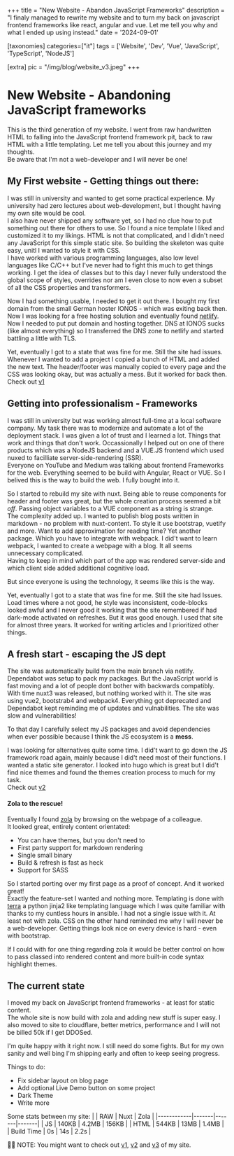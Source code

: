 +++
title = "New Website - Abandon JavaScript Frameworks"
description = "I finaly managed to rewrite my website and to turn my back on javascript frontend frameworks like react, angular and vue. Let me tell you why and what I ended up using instead."
date = '2024-09-01'

[taxonomies]
categories=["it"]
tags = ['Website', 'Dev', 'Vue', 'JavaScript', 'TypeScript', 'NodeJS']

[extra]
pic = "/img/blog/website_v3.jpeg"
+++
# New Website - Abandoning JavaScript frameworks

This is the third generation of my website. I went from raw handwritten HTML to falling into the JavaScript frontend framework pit, back to raw HTML with a little templating. Let me tell you about this journey and my thoughts.  
Be aware that I'm not a web-developer and I will never be one!

## My First website - Getting things out there:
I was still in university and wanted to get some practical experience. My university had zero lectures about web-development, but I thought having my own site would be cool.  
I also have never shipped any software yet, so I had no clue how to put something out there for others to use. So I found a nice template I liked and customized it to my likings. HTML is not that complicated, and I didn't need any JavaScript for this simple static site. So building the skeleton was quite easy, unitl I wanted to style it with CSS.  
I have worked with various programming languages, also low level languages like C/C++ but I've never had to fight this much to get things working. I get the idea of classes but to this day I never fully understood the global scope of styles, overrides nor am I even close to now even a subset of all the CSS properties and transformers.  

Now I had something usable, I needed to get it out there. I bought my first domain from the small German hoster IONOS - which was exiting back then. Now I was looking for a free hosting solution and eventually found [netlify](https://www.netlify.com/). Now I needed to put put domain and hosting together. DNS at IONOS sucks (like almost everything) so I transferred the DNS zone to netlify and started battling a little with TLS.

Yet, eventually I got to a state that was fine for me. Still the site had issues.  
Whenever I wanted to add a project I copied a bunch of HTML and added the new text. The header/footer was manually copied to every page and the CSS was looking okay, but was actually a mess. But it worked for back then.  
Check out [v1](https://homepage-v1.henrikgerdes.me)

## Getting into professionalism - Frameworks
I was still in university but was working almost full-time at a local software company. My task there was to modernize and automate a lot of the deployment stack. I was given a lot of trust and I learned a lot. Things that work and things that don't work. Occassionally I helped out on one of there products which was a NodeJS backend and a VUE.JS frontend which used nuxed to facilliate server-side-rendering (SSR).  
Everyone on YouTube and Medium was talking about frontend Frameworks for the web. Everything seemed to be build with Angular, React or VUE. So I belived this is the way to build the web. I fully bought into it.

So I started to rebuild my site with nuxt. Being able to reuse components for header and footer was great, but the whole creation process seemed a bit *off*. Passing object variables to a VUE component as a string is strange.  
The complexity added up. I wanted to publish blog posts written in markdown - no problem with nuxt-content. To style it use bootstrap, vuetify and more. Want to add approximation for reading time? Yet another package. Which you have to integrate with webpack. I did't want to learn webpack, I wanted to create a webpage with a blog. It all seems unnecessary complicated.  
Having to keep in mind which part of the app was rendered server-side and which client side added additional cognitive load.

But since everyone is using the technology, it seems like this is the way.

Yet, eventually I got to a state that was fine for me. Still the site had Issues.  
Load times where a not good, he style was inconsistent, code-blocks looked awful and I never good it working that the site remembered if had dark-mode activated on refreshes. But it was good enough. I used that site for almost three years. It worked for writing articles and I prioritized other things.

## A fresh start - escaping the JS dept
The site was automatically build from the main branch via netlify. Dependabot was setup to pack my packages. But the JavaScript world is fast moving and a lot of people dont bother with backwards compatibly. With time nuxt3 was released, but nothing worked with it. The site was using vue2, bootstrab4 and webpack4. Everything got deprecated and Dependabot kept reminding me of updates and vulnabilities. The site was slow and vulnerabilities!

To that day I carefully select my JS packages and avoid dependencies when ever possible because I think the JS ecosystem is a **mess**.  

I was looking for alternatives quite some time. I did't want to go down the JS framework road again, mainly because I did't need most of their functions. I wanted a static site generator. I looked into hugo which is great but I did't find nice themes and found the themes creation process to much for my task.  
Check out [v2](https://homepage-v2.henrikgerdes.me)

#### Zola to the rescue!
Eventually I found [zola](https://www.getzola.org/) by browsing on the webpage of a colleague.  
It looked great, entirely content orientated:

 * You can have themes, but you don't need to
 * First party support for markdown rendering
 * Single small binary
 * Build & refresh is fast as heck
 * Support for SASS

So I started porting over my first page as a proof of concept. And it worked great!  
Exactly the feature-set I wanted and nothing more. Templating is done with [terra](https://keats.github.io/tera/) a python jinja2 like templating language which I was quite familiar with thanks to my cuntless hours in ansible. I had not a single issue with it. At least not with zola. CSS on the other hand reminded me why I will never be a web-developer. Getting things look nice on every device is hard - even with bootstrap.

If I could with for one thing regarding zola it would be better control on how to pass classed into rendered content and more built-in code syntax highlight themes.


## The current state
I moved my back on JavaScript frontend frameworks - at least for static content.  
The whole site is now build with zola and adding new stuff is super easy. I also moved to site to cloudflare, better metrics, performance and I will not be billed 50k if I get DDOSed.

I'm quite happy with it right now. I still need do some fights. But for my own sanity and well bing I'm shipping early and often to keep seeing progress.

Things to do:
 * Fix sidebar layout on blog page
 * Add optional Live Demo button on some project
 * Dark Theme
 * Write more

Some stats between my site:
|            | RAW   | Nuxt  | Zola  |
|------------|-------|-------|-------|
| JS         | 140KB | 4.2MB | 156KB |
| HTML       | 544KB | 13MB  | 1.4MB |
| Build Time | 0s    | 14s   | 2.2s  |

🧾📖 NOTE: You might want to check out [v1](https://homepage-v1.henrikgerdes.me), [v2](https://homepage-v2.henrikgerdes.me) and [v3](https://henrikgerdes.me) of my site.

